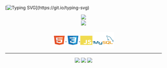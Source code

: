 [![Typing SVG](https://readme-typing-svg.herokuapp.com/?color=0E8AE6&size=35&center=true&vCenter=true&width=1000&lines=Olá,+Eu+Sou+Gustavo+Pinheiro+Bastos!!)](https://git.io/typing-svg)

<div align="center">
  <a href="https://github.com/Gu200320003">
  <img height="170em" src="https://github-readme-stats.vercel.app/api?username=Gu200320003&show_icons=true&theme=tokyonight&include_all_commits=true&count_private=true"/>
    <br>
  <img height="110em" src="https://github-readme-stats.vercel.app/api/top-langs/?username=Gu200320003&layout=compact&langs_count=7&theme=tokyonight"/>
</div>

<div align="center"><br>
    <img align="center" alt="Gustavo-HTML" height="30" width="40" src="https://raw.githubusercontent.com/devicons/devicon/master/icons/html5/html5-original.svg">
    <img align="center" alt="Gustavo-CSS" height="30" width="40" src="https://raw.githubusercontent.com/devicons/devicon/master/icons/css3/css3-original.svg">
    <img align="center" alt="Gustavo-Js" height="30" width="40" src="https://raw.githubusercontent.com/devicons/devicon/master/icons/javascript/javascript-plain.svg">
    <img align="center" alt="Gustavo-MySQL" height="55" width="65" src="https://raw.githubusercontent.com/devicons/devicon/master/icons/mysql/mysql-original-wordmark.svg">
<hr>
<div> 
  <a href="https://www.instagram.com/guu.bastos/" target="_blank"><img src="https://img.shields.io/badge/-Instagram-%23E4405F?style=for-the-badge&logo=instagram&logoColor=white" target="_blank"></a>
  <a href = "mailto:gustavo.pbastos20@gmail.com"><img src="https://img.shields.io/badge/-Gmail-%23333?style=for-the-badge&logo=gmail&logoColor=white" target="_blank"></a>
  <a href="https://www.linkedin.com/in/gustavobastosdev/" target="_blank"><img src="https://img.shields.io/badge/-LinkedIn-%230077B5?style=for-the-badge&logo=linkedin&logoColor=white" target="_blank"></a> 
  
</div>
